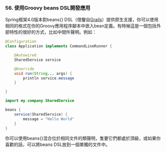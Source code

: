 ### 56. 使用Groovy beans DSL開發應用

Spring框架4.0版本對beans{} DSL（借鑒自[Grails](http://grails.org/)）提供原生支援，你可以使用相同的格式在你的Groovy應用程序腳本中嵌入bean定義。有時候這是一個包括外部特性的很好的方式，比如中間件聲明。例如：
```java
@Configuration
class Application implements CommandLineRunner {

    @Autowired
    SharedService service

    @Override
    void run(String... args) {
        println service.message
    }

}

import my.company.SharedService

beans {
    service(SharedService) {
        message = "Hello World"
    }
}
```
你可以使用beans{}混合位於相同文件的類聲明，隻要它們都處於頂級，或如果你喜歡的話，可以將beans DSL放到一個單獨的文件中。
